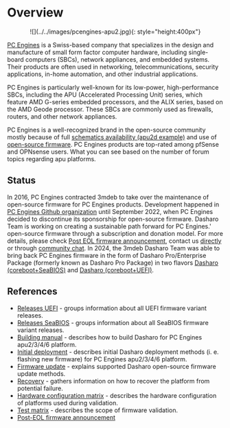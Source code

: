# Overview

<center>
![](../../images/pcengines-apu2.jpg){: style="height:400px"}
</center>

[PC Engines](https://www.pcengines.ch/) is a Swiss-based company that
specializes in the design and manufacture of small form factor computer
hardware, including single-board computers (SBCs), network appliances, and
embedded systems. Their products are often used in networking,
telecommunications, security applications, in-home automation, and other
industrial applications.

PC Engines is particularly well-known for its low-power, high-performance SBCs,
including the APU (Accelerated Processing Unit) series, which feature AMD G-series
embedded processors, and the ALIX series, based on the AMD Geode processor.
These SBCs are commonly used as firewalls, routers, and other network
appliances.

PC Engines is a well-recognized brand in the open-source community mostly
because of full [schematics availability (apu2d
example)](https://www.pcengines.ch/schema/apu2d.pdf) and use of [open-source
firmware](https://pcengines.github.io/). PC Engines products are top-rated
among pfSense and OPNsense users. What you can see based on the number of forum
topics regarding apu platforms.

## Status

In 2016, PC Engines contracted 3mdeb to take over the maintenance of
open-source firmware for PC Engines products. Development happened in [PC
Engines Github organization](https://github.com/pcengines) until September
2022, when PC Engines decided to discontinue its sponsorship for open-source
firmware. Dasharo Team is working on creating a sustainable path forward for PC
Engines.' open-source firmware through a subscription and donation model. For
more details, please check [Post EOL firmware
announcement](post-eol-fw-announcement.md), contact us
[directly](mailto:contact@dasharo.com) or through [community
chat](https://matrix.to/#/#dasharo:matrix.org). In 2024, the 3mdeb Dasharo Team
was able to bring back PC Engines firmware in the form of Dasharo
Pro/Enterprise Package (formerly known as Dasharo Pro Package) in two
flavors [Dasharo
(coreboot+SeaBIOS)](https://shop.3mdeb.com/shop/dasharo-entry-subscription/1-year-dasharo-entry-subscription-for-network-appliance-corebootseabios/)
and [Dasharo
(coreboot+UEFI)](https://shop.3mdeb.com/shop/dasharo-entry-subscription/1-year-dasharo-entry-subscription-for-network-appliance/).

## References

* [Releases UEFI](releases_uefi.md) - groups information about all UEFI firmware
  variant releases.
* [Releases SeaBIOS](releases_seabios.md) - groups information about all SeaBIOS
  firmware variant releases.
* [Building manual](building-manual.md) - describes how to build Dasharo for
  PC Engines apu2/3/4/6 platform.
* [Initial deployment](initial-deployment.md) - describes initial Dasharo
  deployment methods (i. e. flashing new firmware) for PC Engines apu2/3/4/6
  platform.
* [Firmware update](firmware-update.md) - explains supported Dasharo
  open-source firmware update methods.
* [Recovery](recovery.md) - gathers information on how to recover the platform
  from potential failure.
* [Hardware configuration matrix](hardware-matrix.md) - describes the
  hardware configuration of platforms used during validation.
* [Test matrix](https://docs.google.com/spreadsheets/d/1wSE6xA3K3nXewwLn5lV39_2wZL1kg5AkGb4mvmG3bwE/edit#gid=1670191276)
  \- describes the scope of firmware validation.
* [Post-EOL firmware announcement](post-eol-fw-announcement.md)
